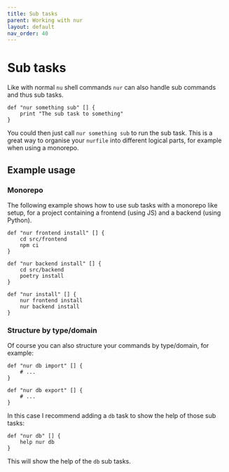 ```yaml
---
title: Sub tasks
parent: Working with nur
layout: default
nav_order: 40
---
```


# Sub tasks

Like with normal `nu` shell commands `nur` can also handle sub commands and thus sub tasks.

```nushell
def "nur something sub" [] {
    print "The sub task to something"
}
```

You could then just call `nur something sub` to run the sub task. This is a great way to organise your
`nurfile` into different logical parts, for example when using a monorepo.

## Example usage

### Monorepo

The following example shows how to use sub tasks with a monorepo like setup, for a project containing
a frontend (using JS) and a backend (using Python).

```nushell
def "nur frontend install" [] {
    cd src/frontend
    npm ci
}

def "nur backend install" [] {
    cd src/backend
    poetry install
}

def "nur install" [] {
    nur frontend install
    nur backend install
}
```

### Structure by type/domain

Of course you can also structure your commands by type/domain, for example:

```nushell
def "nur db import" [] {
    # ...
}

def "nur db export" [] {
    # ...
}
```

In this case I recommend adding a `db` task to show the help of those sub tasks:

```nushell
def "nur db" [] {
    help nur db
}
```

This will show the help of the `db` sub tasks.
